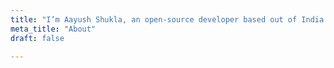 ```yaml
---
title: "I’m Aayush Shukla, an open-source developer based out of India."
meta_title: "About"
draft: false

---
```



